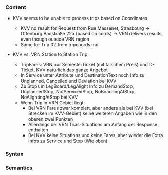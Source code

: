 ### Content
- KVV seems to be unable to process trips based on Coordinates
  - KVV no result for Request from Rue Massenet, Strasbourg -> Offenburg Badstraße 22a (based on cords)
    -> VRN delivers results, even though outside VRN region
  - Same for Trip 02 from tripcoords.md

- KVV vs. VRN Station to Station Trip
  - TripFares: VRN nur SemesterTicket (mit falschem Preis) und D-Ticket, KVV natürlich das ganze Angebot
  - In Service unter Attribute und DestinationText noch Info zu Unplanned, Cancelled und Deviation bei KVV
  - Zu Stops in LegBoard/LegAlight Info zu DemandStop, UnplannedStop, NotServicedStop, NoBoardingAtStop, NoAlightingAtStop bei KVV
  - Wenn Trip in VRN Gebiet liegt:
    - Bei VRN Fares zwar komplett, aber anders als bei KVV (bei Strecken im KVV-Gebiet) keine weiteren Angaben wie in den oberen zwei Punkten
    - Allerdings bei VRN Trias-Situations am Anfang der Response enthalten
    - Bei KVV keine Situations und keine Fares, aber wieder die Extra Infos zu Service und Stop (Wie oben)

### Syntax

### Semantics